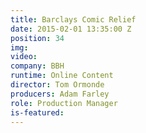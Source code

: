 ```yaml
---
title: Barclays Comic Relief
date: 2015-02-01 13:35:00 Z
position: 34
img: 
video: 
company: BBH
runtime: Online Content
director: Tom Ormonde
producers: Adam Farley
role: Production Manager
is-featured: 
---
```


